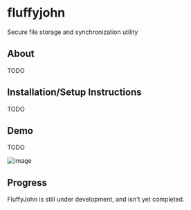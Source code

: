 # fluffyjohn
Secure file storage and synchronization utility 

## About
TODO

## Installation/Setup Instructions
TODO

## Demo
TODO
  
![image](https://user-images.githubusercontent.com/97091148/218325579-5e4835b6-ec84-47c7-a004-6a48908e78f8.png)

## Progress
FluffyJohn is still under development, and isn't yet completed.
